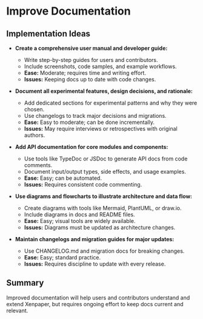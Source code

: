 # Improve Documentation

## Implementation Ideas
- **Create a comprehensive user manual and developer guide:**
  - Write step-by-step guides for users and contributors.
  - Include screenshots, code samples, and example workflows.
  - **Ease:** Moderate; requires time and writing effort.
  - **Issues:** Keeping docs up to date with code changes.

- **Document all experimental features, design decisions, and rationale:**
  - Add dedicated sections for experimental patterns and why they were chosen.
  - Use changelogs to track major decisions and migrations.
  - **Ease:** Easy to moderate; can be done incrementally.
  - **Issues:** May require interviews or retrospectives with original authors.

- **Add API documentation for core modules and components:**
  - Use tools like TypeDoc or JSDoc to generate API docs from code comments.
  - Document input/output types, side effects, and usage examples.
  - **Ease:** Easy; can be automated.
  - **Issues:** Requires consistent code commenting.

- **Use diagrams and flowcharts to illustrate architecture and data flow:**
  - Create diagrams with tools like Mermaid, PlantUML, or draw.io.
  - Include diagrams in docs and README files.
  - **Ease:** Easy; visual tools are widely available.
  - **Issues:** Diagrams must be updated as architecture changes.

- **Maintain changelogs and migration guides for major updates:**
  - Use CHANGELOG.md and migration docs for breaking changes.
  - **Ease:** Easy; standard practice.
  - **Issues:** Requires discipline to update with every release.

## Summary
Improved documentation will help users and contributors understand and extend Xenpaper, but requires ongoing effort to keep docs current and relevant.
